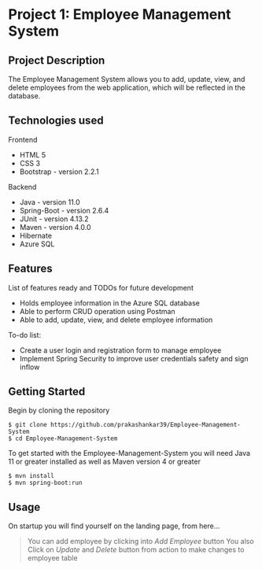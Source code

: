 # Project 1: Employee Management System

## Project Description
The Employee Management System allows you to add, update, view, and delete employees from the web application, which will be reflected in the database.

## Technologies used
  Frontend
   - HTML 5
   - CSS 3
   - Bootstrap - version 2.2.1
  
   Backend
   - Java - version 11.0
   - Spring-Boot - version 2.6.4
   - JUnit - version 4.13.2
   - Maven - version 4.0.0
   - Hibernate
   - Azure SQL

## Features
List of features ready and TODOs for future development
- Holds employee information in the Azure SQL database
- Able to perform CRUD operation using Postman
- Able to add, update, view, and delete employee information

To-do list:
- Create a user login and registration form to manage employee
- Implement Spring Security to improve user credentials safety and sign inflow

## Getting Started
Begin by cloning the repository
```
$ git clone https://github.com/prakashankar39/Employee-Management-System
$ cd Employee-Management-System
```

To get started with the Employee-Management-System you will need Java 11 or greater installed as well as Maven version 4 or greater
```
$ mvn install
$ mvn spring-boot:run
```

## Usage
On startup you will find yourself on the landing page, from here...
> You can add employee by clicking into *Add Employee* button
> You also Click on *Update* and *Delete* button from action to make changes to employee table
